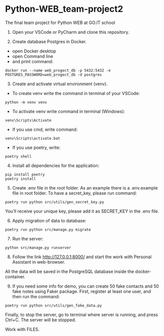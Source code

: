 # Python-WEB_team-project2
The final team project for Python WEB at GO.IT school

1) Open your VSCode or PyCharm and clone this repository.

2) Create database Postgres in Docker. 
- open Docker desktop
- open Command line 
- and print command:
```
docker run --name web_progect_db -p 5432:5432 -e POSTGRES_PASSWORD=web_progect_db -d postgres
```

3)  Create and activate virtual environment (venv). 
- To create venv write the command in terminal of your VSCode:
```
python -m venv venv
```
- To activate venv write command in terminal (Windows):
```
venv\Scripts\Activate
```
- If you use cmd, write command:
```
venv\Scripts\activate.bat
```
- If you use poetry, write:
```
poetry shell
```

4) Install all dependencies for the application:
```
pip install poetry
poetry install
```

5) Create .env file in the root folder. As an example there is a .env.example file in root folder.
To have a secret_key, please run command:
```
poetry run python src/utils/gen_secret_key.py
```
You'll receive your unique key, please add it as SECRET_KEY in the .env file.

6) Apply migration of data to database:
```
poetry run python src/manage.py migrate
```
7) Run the server:
```
python src/manage.py runserver
```
8) Follow the link http://127.0.0.1:8000/ and start the work with Personal Assistant in web-browser.

All the data will be saved in the PostgreSQL database inside the docker-container.

9) If you need some info for demo, you can create 50 fake contacts and 50 fake notes using Faker package.
First, register at least one user, and then run the command:
```
poetry run python src/utils/gen_fake_data.py
```

Finally, to stop the server, go to terminal where server is running, and press Ctrl+C.
The server will be stopped.


Work with FILES.



